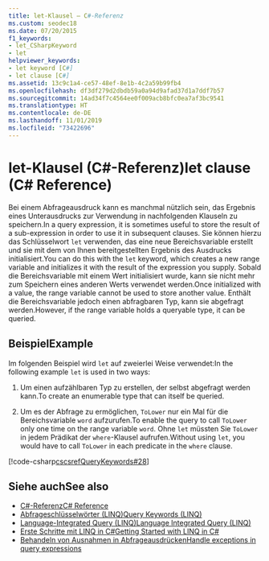 ```yaml
---
title: let-Klausel – C#-Referenz
ms.custom: seodec18
ms.date: 07/20/2015
f1_keywords:
- let_CSharpKeyword
- let
helpviewer_keywords:
- let keyword [C#]
- let clause [C#]
ms.assetid: 13c9c1a4-ce57-48ef-8e1b-4c2a59b99fb4
ms.openlocfilehash: df3df279d2dbdb59a0a94d9afad37d1a7ddf7b57
ms.sourcegitcommit: 14ad34f7c4564ee0f009acb8bfc0ea7af3bc9541
ms.translationtype: HT
ms.contentlocale: de-DE
ms.lasthandoff: 11/01/2019
ms.locfileid: "73422696"
---
```

# <a name="let-clause-c-reference"></a><span data-ttu-id="a2ed5-102">let-Klausel (C#-Referenz)</span><span class="sxs-lookup"><span data-stu-id="a2ed5-102">let clause (C# Reference)</span></span>

<span data-ttu-id="a2ed5-103">Bei einem Abfrageausdruck kann es manchmal nützlich sein, das Ergebnis eines Unterausdrucks zur Verwendung in nachfolgenden Klauseln zu speichern.</span><span class="sxs-lookup"><span data-stu-id="a2ed5-103">In a query expression, it is sometimes useful to store the result of a sub-expression in order to use it in subsequent clauses.</span></span> <span data-ttu-id="a2ed5-104">Sie können hierzu das Schlüsselwort `let` verwenden, das eine neue Bereichsvariable erstellt und sie mit dem von Ihnen bereitgestellten Ergebnis des Ausdrucks initialisiert.</span><span class="sxs-lookup"><span data-stu-id="a2ed5-104">You can do this with the `let` keyword, which creates a new range variable and initializes it with the result of the expression you supply.</span></span> <span data-ttu-id="a2ed5-105">Sobald die Bereichsvariable mit einem Wert initialisiert wurde, kann sie nicht mehr zum Speichern eines anderen Werts verwendet werden.</span><span class="sxs-lookup"><span data-stu-id="a2ed5-105">Once initialized with a value, the range variable cannot be used to store another value.</span></span> <span data-ttu-id="a2ed5-106">Enthält die Bereichsvariable jedoch einen abfragbaren Typ, kann sie abgefragt werden.</span><span class="sxs-lookup"><span data-stu-id="a2ed5-106">However, if the range variable holds a queryable type, it can be queried.</span></span>

## <a name="example"></a><span data-ttu-id="a2ed5-107">Beispiel</span><span class="sxs-lookup"><span data-stu-id="a2ed5-107">Example</span></span>

<span data-ttu-id="a2ed5-108">Im folgenden Beispiel wird `let` auf zweierlei Weise verwendet:</span><span class="sxs-lookup"><span data-stu-id="a2ed5-108">In the following example `let` is used in two ways:</span></span>

1. <span data-ttu-id="a2ed5-109">Um einen aufzählbaren Typ zu erstellen, der selbst abgefragt werden kann.</span><span class="sxs-lookup"><span data-stu-id="a2ed5-109">To create an enumerable type that can itself be queried.</span></span>

2. <span data-ttu-id="a2ed5-110">Um es der Abfrage zu ermöglichen, `ToLower` nur ein Mal für die Bereichsvariable `word` aufzurufen.</span><span class="sxs-lookup"><span data-stu-id="a2ed5-110">To enable the query to call `ToLower` only one time on the range variable `word`.</span></span> <span data-ttu-id="a2ed5-111">Ohne `let` müssten Sie `ToLower` in jedem Prädikat der `where`-Klausel aufrufen.</span><span class="sxs-lookup"><span data-stu-id="a2ed5-111">Without using `let`, you would have to call `ToLower` in each predicate in the `where` clause.</span></span>

[!code-csharp[cscsrefQueryKeywords#28](~/samples/snippets/csharp/VS_Snippets_VBCSharp/CsCsrefQueryKeywords/CS/Let.cs#28)]

## <a name="see-also"></a><span data-ttu-id="a2ed5-112">Siehe auch</span><span class="sxs-lookup"><span data-stu-id="a2ed5-112">See also</span></span>

- [<span data-ttu-id="a2ed5-113">C#-Referenz</span><span class="sxs-lookup"><span data-stu-id="a2ed5-113">C# Reference</span></span>](../../language-reference/index.md)
- [<span data-ttu-id="a2ed5-114">Abfrageschlüsselwörter (LINQ)</span><span class="sxs-lookup"><span data-stu-id="a2ed5-114">Query Keywords (LINQ)</span></span>](query-keywords.md)
- [<span data-ttu-id="a2ed5-115">Language-Integrated Query (LINQ)</span><span class="sxs-lookup"><span data-stu-id="a2ed5-115">Language Integrated Query (LINQ)</span></span>](../../linq/index.md)
- [<span data-ttu-id="a2ed5-116">Erste Schritte mit LINQ in C#</span><span class="sxs-lookup"><span data-stu-id="a2ed5-116">Getting Started with LINQ in C#</span></span>](/dotnet/csharp/programming-guide/concepts/linq/)
- [<span data-ttu-id="a2ed5-117">Behandeln von Ausnahmen in Abfrageausdrücken</span><span class="sxs-lookup"><span data-stu-id="a2ed5-117">Handle exceptions in query expressions</span></span>](../../linq/handle-exceptions-in-query-expressions.md)
